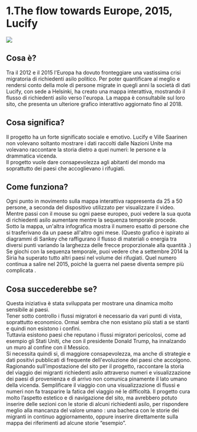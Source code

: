 # 1.The flow towards Europe, 2015, Lucify

![](https://www.healthonthemove.net/wp-content/uploads/2019/04/the-flow-towards-europe.jpg) 

## Cosa è?

Tra il 2012 e il 2015 l'Europa ha dovuto fronteggiare una vastissima crisi migratoria di richiedenti asilo politico. Per poter quantificare al meglio e rendersi conto della mole di persone migrate in quegli anni la società di dati Lucify, con sede a Helsinki, ha creato una mappa interattiva, mostrando il flusso di richiedenti asilo verso l'europa. La mappa è consultabile sul loro sito, che presenta un ulteriore grafico interattivo aggiornato fino al 2018.

## Cosa significa?

Il progetto ha un forte significato sociale e emotivo. Lucify e Ville Saarinen non volevano soltanto mostrare i dati raccolti dalle Nazioni Unite ma volevano raccontare la storia dietro a quei numeri: le persone e la drammatica vicenda.  
Il progetto vuole dare consapevolezza agli abitanti del mondo ma soprattutto dei paesi che accoglievano i rifugiati.

## Come funziona?

Ogni punto in movimento sulla mappa interattiva rappresenta da 25 a 50 persone, a seconda del dispositivo utilizzato per visualizzare il video. Mentre passi con il mouse su ogni paese europeo, puoi vedere la sua quota di richiedenti asilo aumentare mentre la sequenza temporale procede.  
Sotto la mappa, un'altra infografica mostra il numero esatto di persone che si trasferivano da un paese all'altro ogni mese. (Questo grafico è ispirato ai diagrammi di Sankey che raffigurano il flusso di materiali o energia tra diversi punti variando la larghezza delle frecce proporzionale alla quantità .) Se giochi con la sequenza temporale, puoi vedere che a settembre 2014 la Siria ha superato tutto altri paesi nel volume dei rifugiati. Quel numero continua a salire nel 2015, poiché la guerra nel paese diventa sempre più complicata .  

## Cosa succederebbe se?

Questa iniziativa è stata sviluppata per mostrare una dinamica molto sensibile ai paesi.  
Tener sotto controllo i flussi migratori è necessario da vari punti di vista, soprattutto economico. Ormai sembra che non esistano più stati a se stanti e quindi non esistono i confini.  
Tuttavia esistono paesi che reputano i flussi migratori pericolosi, come ad esempio gli Stati Uniti, che con il presidente Donald Trump, ha innalzando un muro al confine con il Messico.  
Si necessita quindi si, di maggiore consapevolezza, ma anche di strategie e dati positivi pubblicati di frequente dell'evoluzione dei paesi che accolgono.
Ragionando sull’impostazione del sito per il progetto, raccontare la storia del viaggio dei migranti richiedenti asilo attraverso numeri e visualizzazione dei paesi di provenienza e di arrivo non comunica pinamente il lato umano della vicenda. Semplificare il viaggio con una visualizzazione di flussi e numeri non fa trasparire la fatica del viaggio né le difficoltà. Il progetto cura molto l’aspetto estetico e di navigazione del sito, ma avrebbero potuto inserire delle sezioni con le storie di alcuni richiedenti asilo, per rispondere meglio alla mancanza del valore umano : una bacheca con le storie dei migranti in continuo aggiornamento, oppure inserire direttamente sulla mappa dei riferimenti ad alcune storie “esempio”.
